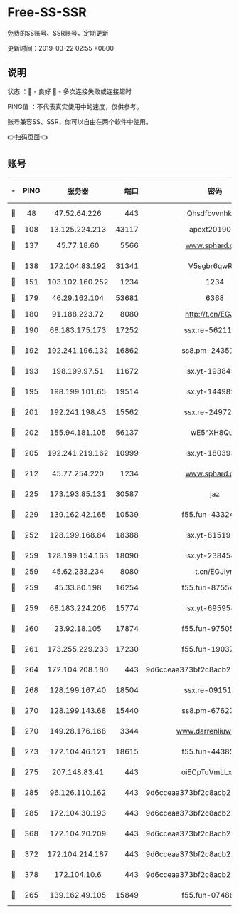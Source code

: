 # Free-SS-SSR

免费的SS账号、SSR账号，定期更新

更新时间：2019-03-22 02:55 +0800

## 说明

状态     ：🙂 - 良好 🙁 - 多次连接失败或连接超时

PING值   ：不代表真实使用中的速度，仅供参考。

账号兼容SS、SSR，你可以自由在两个软件中使用。

👉[扫码页面](https://liesauer.github.io/Free-SS-SSR/)👈

## 账号

|-|PING|服务器|端口|密码|加密方式|区域|
|:----:|:----:|:-----:|-----:|:----:|:----:|:----:|
|🙂|48|47.52.64.226|443|Qhsdfbvvnhkm1|aes-256-cfb|HK|
|🙂|108|13.125.224.213|43117|apext2019005|chacha20|KR|
|🙂|137|45.77.18.60|5566|www.sphard.com|aes-256-cfb|JP|
|🙂|138|172.104.83.192|31341|V5sgbr6qwRg1|aes-256-cfb|JP|
|🙂|151|103.102.160.252|1234|1234|rc4-md5|JP|
|🙂|179|46.29.162.104|53681|6368|aes-256-ctr|RU|
|🙂|180|91.188.223.72|8080|http://t.cn/EGJIyrl|rc4-md5|RU|
|🙂|190|68.183.175.173|17252|ssx.re-56211107|aes-256-cfb|US|
|🙂|192|192.241.196.132|16862|ss8.pm-24351736|aes-256-cfb|US|
|🙂|193|198.199.97.51|11672|isx.yt-19384515|aes-256-cfb|US|
|🙂|195|198.199.101.65|19514|isx.yt-14498993|aes-256-cfb|US|
|🙂|201|192.241.198.43|15562|ssx.re-24972018|aes-256-cfb|US|
|🙂|202|155.94.181.105|56137|wE5^XH8Quw|aes-256-cfb|US|
|🙂|205|192.241.219.162|10999|isx.yt-18039327|aes-256-cfb|US|
|🙂|212|45.77.254.220|1234|www.sphard.com|aes-256-cfb|SG|
|🙂|225|173.193.85.131|30587|jaz|aes-256-cfb|US|
|🙂|229|139.162.42.165|10539|f55.fun-43324976|aes-256-cfb|SG|
|🙂|252|128.199.168.84|18388|isx.yt-81519185|aes-256-cfb|SG|
|🙂|259|128.199.154.163|18090|isx.yt-23845472|aes-256-cfb|SG|
|🙂|259|45.62.233.234|8080|t.cn/EGJIyrl|rc4-md5|CA|
|🙂|259|45.33.80.198|16254|f55.fun-87554546|aes-256-cfb|US|
|🙂|259|68.183.224.206|15774|isx.yt-69595810|aes-256-cfb|SG|
|🙂|260|23.92.18.105|17874|f55.fun-97505102|aes-256-cfb|US|
|🙂|261|173.255.229.233|17230|f55.fun-19037951|aes-256-cfb|US|
|🙂|264|172.104.208.180|443|9d6cceaa373bf2c8acb22e60b6a58be6|aes-256-cfb|US|
|🙂|268|128.199.167.40|18504|ssx.re-09151309|aes-256-cfb|SG|
|🙂|270|128.199.143.68|15440|ss8.pm-67627124|aes-256-cfb|SG|
|🙂|270|149.28.176.168|3344|www.darrenliuwei.com|aes-256-cfb|AU|
|🙂|273|172.104.46.121|18615|f55.fun-44385578|aes-256-cfb|SG|
|🙂|275|207.148.83.41|443|oiECpTuVmLLxk4Ts|aes-256-cfb|AU|
|🙂|285|96.126.110.162|443|9d6cceaa373bf2c8acb22e60b6a58be6|aes-256-cfb|US|
|🙂|285|172.104.30.193|443|9d6cceaa373bf2c8acb22e60b6a58be6|aes-256-cfb|US|
|🙂|368|172.104.20.209|443|9d6cceaa373bf2c8acb22e60b6a58be6|aes-256-cfb|US|
|🙂|372|172.104.214.187|443|9d6cceaa373bf2c8acb22e60b6a58be6|aes-256-cfb|US|
|🙂|378|172.104.10.6|443|9d6cceaa373bf2c8acb22e60b6a58be6|aes-256-cfb|US|
|🙂|265|139.162.49.105|15849|f55.fun-07486804|aes-256-cfb|SG|
